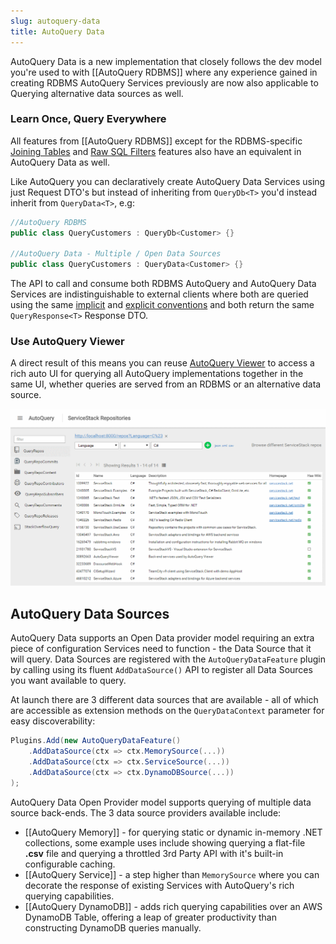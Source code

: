 ```yaml
---
slug: autoquery-data
title: AutoQuery Data
---
```


AutoQuery Data is a new implementation that closely follows the dev model you're used to with [[AutoQuery RDBMS]]
where any experience gained in creating RDBMS AutoQuery Services previously are now also applicable to 
Querying alternative data sources as well.

### Learn Once, Query Everywhere 

All features from [[AutoQuery RDBMS]] except for the RDBMS-specific 
[Joining Tables](?id=Auto-Query#joining-tables) and 
[Raw SQL Filters](?id=Auto-Query#raw-sql-filters) features
also have an equivalent in AutoQuery Data as well. 

Like AutoQuery you can declaratively create AutoQuery Data Services using just Request DTO's but instead of 
inheriting from `QueryDb<T>` you'd instead inherit from `QueryData<T>`, e.g:

```csharp
//AutoQuery RDBMS
public class QueryCustomers : QueryDb<Customer> {}

//AutoQuery Data - Multiple / Open Data Sources 
public class QueryCustomers : QueryData<Customer> {}
```

The API to call and consume both RDBMS AutoQuery and AutoQuery Data Services are indistinguishable to 
external clients where both are queried using the same 
[implicit](?id=Auto-Query#implicit-conventions) and 
[explicit conventions](?id=Auto-Query#explicit-conventions) 
and both return the same `QueryResponse<T>` Response DTO. 

### Use AutoQuery Viewer

A direct result of this means you can reuse [AutoQuery Viewer](https://github.com/ServiceStack/Admin) 
to access a rich auto UI for querying all AutoQuery implementations together in the same UI, whether queries are served from an RDBMS or an alternative data source.

[![](https://raw.githubusercontent.com/ServiceStack/Admin/master/img/query-default-values.png)](https://github.com/ServiceStack/Admin)


## AutoQuery Data Sources

AutoQuery Data supports an Open Data provider model requiring an extra piece of configuration Services 
need to function - the Data Source that it will query. Data Sources are registered with the 
`AutoQueryDataFeature` plugin by calling using its fluent `AddDataSource()` API to register all Data Sources 
you want available to query. 

At launch there are 3 different data sources that are available - all of which are accessible as 
extension methods on the `QueryDataContext` parameter for easy discoverability:

```csharp
Plugins.Add(new AutoQueryDataFeature()
    .AddDataSource(ctx => ctx.MemorySource(...))
    .AddDataSource(ctx => ctx.ServiceSource(...))
    .AddDataSource(ctx => ctx.DynamoDBSource(...))
);
```

AutoQuery Data Open Provider model supports querying of multiple data source back-ends. The 3 data source providers available include:

 - [[AutoQuery Memory]] - for querying static or dynamic in-memory .NET collections, some example uses include showing querying a flat-file **.csv** file and querying a throttled 3rd Party API with it's built-in configurable caching.
 - [[AutoQuery Service]] - a step higher than `MemorySource` where you can decorate the response of existing Services with AutoQuery's rich querying capabilities.
 - [[AutoQuery DynamoDB]] - adds rich querying capabilities over an AWS DynamoDB Table, offering a leap of greater productivity than constructing DynamoDB queries manually.


